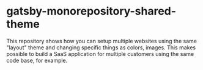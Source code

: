 # gatsby-monorepository-shared-theme
This repository shows how you can setup multiple websites using the same "layout" theme and changing specific things as colors, images. This makes possible to build a SaaS application for multiple customers using the same code base, for example.

